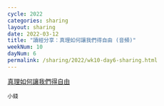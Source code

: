 ```yaml
---
cycle: 2022
categories: sharing
layout: sharing
date: 2022-03-12
title: "讀經分享：真理如何讓我們得自由 (音頻)"
weekNum: 10
dayNum: 6
permalink: /sharing/2022/wk10-day6-sharing.html
---
```


[真理如何讓我們得自由](https://eccseattle.github.io/media/sharing/2022/wk010/2022-03-12-bin.m4a)

`小錢`

